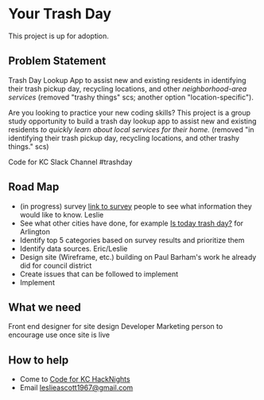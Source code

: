 # Your Trash Day

This project is up for adoption.

## Problem Statement

Trash Day Lookup App to assist new and existing residents in identifying their trash pickup day, recycling locations, and 
other *neighborhood-area services* (removed "trashy things" scs; another option "location-specific").

Are you looking to practice your new coding skills? This project is a
group study opportunity to build a trash day lookup app to assist new
and existing residents *to quickly learn about local services for their home.* (removed "in identifying their trash pickup day, recycling locations, and other trashy things." scs)

Code for KC Slack Channel     #trashday

## Road Map

* (in progress) survey [link to survey](https://docs.google.com/forms/d/e/1FAIpQLScl2ZbuX96WsrpWMX4Q_NpmZPII-HXIM9-5J9V8M4tVMsrRpw/viewform?usp=sf_link.) people to see what information they would like to know.  Leslie
* See what other cities have done, for example [Is today trash day?](http://istodaytrashday.com/) for Arlington
* Identify top 5 categories based on survey results and prioritize them 
* Identify data sources. Eric/Leslie
* Design site (Wireframe, etc.) building on Paul Barham's work he already did for council district
* Create issues that can be followed to implement 
* Implement

## What we need

Front end designer for site design
Developer
Marketing person to encourage use once site is live



## How to help

* Come to [Code for KC HackNights](http://www.meetup.com/KCBrigade/)
* Email leslieascott1967@gmail.com

